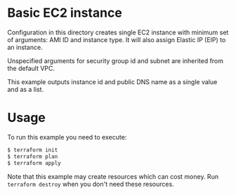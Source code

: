 Basic EC2 instance
==================

Configuration in this directory creates single EC2 instance with minimum set of arguments: AMI ID and instance type. It will also assign Elastic IP (EIP) to an instance.

Unspecified arguments for security group id and subnet are inherited from the default VPC.

This example outputs instance id and public DNS name as a single value and as a list.

Usage
=====

To run this example you need to execute:

```bash
$ terraform init
$ terraform plan
$ terraform apply
```

Note that this example may create resources which can cost money. Run `terraform destroy` when you don't need these resources.
